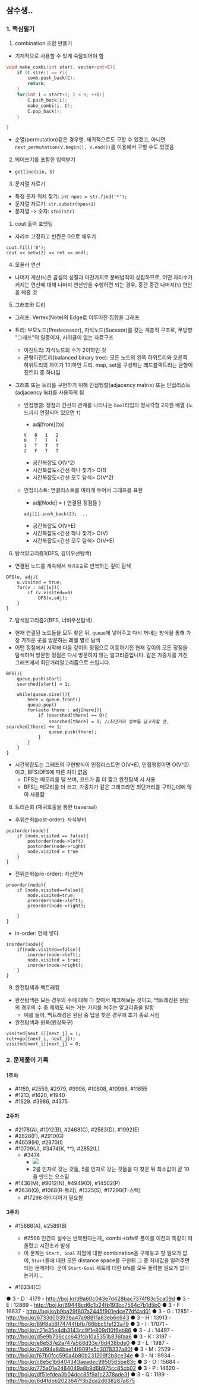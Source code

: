 ## 삼수생..

### 1. 핵심필기
1. combination 조합 만들기
- 기계적으로 사용할 수 있게 숙달되어야 함
```c++
void make_combi(int start, vector<int>C){
    if (C.size() == r){
        comb.push_back(C);
        return;
    }
    for(int i = start+1; i < 9; ++i){
        C.push_back(i);
        make_combi(i, C);
        C.pop_back();
    }

}
```
- 순열(permutation)같은 경우엔, 재귀적으로도 구할 수 있겠고, 아니면 `next_permutation(V.begin(), V.end())`를 이용해서 구할 수도 있겠음

2. 띄어쓰기를 포함한 입력받기
- `getline(cin, S)`

3. 문자열 자르기
- 특정 문자 위치 찾기: `int npos = str.find('*');`
- 문자열 자르기: `str.substr(npos+1)`
- 문자열 -> 숫자: `stoi(str)`

1. cout 출력 포맷팅
- 자리수 고정하고 빈칸은 0으로 채우기
```
cout.fill('0');
cout << setw(2) << ret << endl;
```

4. 모듈러 연산 
- 나머지 계산(`%`)은 곱셈의 성질과 마찬가지로 분배법칙이 성립하므로, 어떤 자리수가 커지는 연산에 대해 나머지 연산만을 수행하면 되는 경우, 중간 중간 나머지(`%`) 연산을 해줄 것

5. 그래프와 트리
- 그래프: Vertex(Note)와 Edge로 이루어진 집합을 그래프
- 트리: 부모노드(Predecessor), 자식노드(Sucesor)를 갖는 계층적 구조로, 무방향 "그래프"의 일종이자, 사이클이 없는 자료구조
    - 이진트리: 자식노드의 수가 2이하인 것
    - 균형이진트리(balanced binary tree): 모든 노드의 왼쪽 하위트리와 오른쪽 하위트리의 차이가 1이하인 트리. map, set을 구성하는 레드블랙트리는 균형이진트리 중 하나임

- 그래프 또는 트리를 구현하기 위해 인접행렬(adjacency matrix) 또는 인접리스트(adjacency list)를 사용하게 됨
    - 인접행렬: 정점과 간선의 관계를 나타나는 `bool`타입의 정사각형 2차원 배열 (노드끼리 연결되어 있으면 `T`)
        - adj[from][to]
        ```
        V   0   1   2   
        0   T   T   F   
        1   T   T   T   
        2   F   T   T   
        ```
        - 공간복잡도 O(V^2) 
        - 시간복잡도<간선 하나 찾기> O(1)
        - 시간복잡도<간선 모두 탐색> O(V^2)

    - 인접리스트: 연결리스트를 여러개 두어서 그래프를 표현
        - adj[Node] = { 연결된 정점들 }
        ```
        adj[1].push_back(2); ...
        ```
        - 공간복잡도 O(V+E) 
        - 시간복잡도<간선 하나 찾기> O(V)
        - 시간복잡도<간선 모두 탐색> O(V+E)

6. 탐색알고리즘1(DFS, 깊이우선탐색)
- 연결된 노드를 계속해서 `재귀호출`로 반복하는 깊이 탐색
```
DFS(u, adj){
    u.visited = true;
    for(v : adj[u]){
        if (v.visited==0)
            DFS(v,adj);
    }
}
```

7. 탐색알고리즘2(BFS, 너비우선탐색)
- 현재 연결된 노드들을 모두 찾은 뒤, `queue`에 넣어주고 다시 꺼내는 방식을 통해 가장 가까운 곳을 방문하는 레벨 별로 탐색
- 어떤 정점에서 시작해 다음 깊이의 정점으로 이동하기전 현재 깊이의 모든 정점을 탐색하며 방문한 정점은 다시 방문하지 않는 알고리즘입니다. 같은 가중치를 가진 그래프에서 최단거리알고리즘으로 쓰입니다.
```
BFS(){
    queue.push(start)
    searched[start] = 1;

    while(queue.size()){
        here = queue.front()
        queue.pop()
        for(auto there : adj[here]){
            if (searched[there] == 0){
                searched[there] = 1; //최단거리 정보를 담고자할 땐, searched[there] += 1; 
                queue.push(there);
            }
        }
    }
}
```
- 시간복잡도는 그래프의 구현방식이 인접리스트면 O(V+E), 인접행렬이면 O(V^2)이고, BFS/DFS에 따른 차이 없음
    - DFS는 메모리를 덜 쓰며, 코드가 좀 더 짧고 완전탐색 시 사용
    - BFS는 메모리를 더 쓰고, 가중치가 같은 그래프라면 최단거리를 구하는데에 많이 사용함


8. 트리순회 (재귀호출을 통한 traversal)
- 후위순회(post-order): 자식부터
```
postorder(node){
    if (node.visited == false){
        postorder(node->left)
        postorder(node->right)
        node.visited = true
    }
}
```
- 전위순회(pre-order): 자신먼저
```
preorder(node){
    if (node.visited==false){
        node.visited=true;
        preorder(node->left);
        preorder(node->right);

    }
}
```
- in-order: 안에 넣다
```
inorder(node){
    if(node.visited==false){
        inorder(node->left);
        node.visited = true;
        inorder(node->right);
    }
}
```
9. 완전탐색과 백트래킹
- 완전탐색은 모든 경우의 수에 대해 다 찾아서 체크해보는 것이고, 백트래킹은 완탐의 경우의 수 중 제껴도 되는 거는 가지를 쳐주는 알고리즘을 말함
    - 예를 들어, 백트래킹은 완탐 중 답을 찾은 경우에 조기 종료 시킴
- 완전탐색과 원복(원상복구)
```
visited[next_i][next_j] = 1;
ret+=go({next_i, next_j});
visited[next_i][next_j] = 0;
```


### 2. 문제풀이 기록 
#### 1주차
- #1159, #2559, #2979, #9996, #10808, #10988, #11655
- #1213, #1620, #1940
- #1629. #3986, #4375

#### 2주차
- #2178(A), #1012(B), #2468(C), #2583(D), #1992(E)
- #2828(F), #2910(G)
- #4659(H), #2870(I)
- #10709(J), #3474(K, **), #2852(L)
    - #3474
        - ![](img/2024-10-19-14-15-32.png)
        - 2를 인자로 갖는 것들, 5를 인자로 갖는 것들을 다 찾은 뒤 최소값이 곧 10을 만드는 요소임
- #1436(M), #9012(N), #4949(O), #14502(P)
- #2636(Q), #1068(R-트리), #1325(S), #17298(T-스택)
    - #17298 아이디어가 필요함

#### 3주차
- #15686(A), #2589(B)
    - #2598 인간의 실수는 반복된다는게,, combi->bfs로 풀이를 이전과 똑같이 떠올렸고 시간초과 발생
    - 이 문제는 `Start, Goal` 지점에 대한 combination을 구해놓고 할 필요가 없이, `Start`들에 대한 모든 distance space를 구한뒤 그 중 최대값을 알려주면 되는 문제이다. 굳이 `Start-Goal` 세트에 대한 bfs를 모두 돌려볼 필요가 없다는거지..,

- #16234(C)

● 3 - D : 4179 - http://boj.kr/d9a60c043e7d428bac7374f83c5ca09d
● 3 - E : 12869 - http://boj.kr/69448cd6c1b24fb193bc7564c7b1d5b0
● 3 - F : 16637 - http://boj.kr/b9ba29f807a2445f901edce77df4ad01
● 3 - G : 12851 - http://boj.kr/6733d00393ba47a98811a83eb6c643
● 3 - H : 13913 - http://boj.kr/69f8a56f74744fbfb766bbc5fef23a79
● 3 - I : 17071 - http://boj.kr/c21e35e4db3143cc9f1e809d10f6eb86
● 3 - J : 14497 - http://boj.kr/d5e9b736ccc643fcb10a5351b836faa6
● 3 - K : 3197 - http://boj.kr/e8e537e2a747a588d33e78d438bde0
● 3 - L : 1987 - http://boj.kr/2a094e84bae14f9091e5c3078337a80f
● 3 - M : 2529 - http://boj.kr/f67b0fcc590a4b80b231209f2b8ce34e
● 3 - N : 9934 - http://boj.kr/c8e5c1b6404343aeadec9950565be83c
● 3 - O : 15684 - http://boj.kr/775a01e2484049a8b9d6b975cc85cb02
● 3 - P : 14620 - http://boj.kr/df51efdea3b04dcc85f9a1c2378ade31
● 3 - Q : 1189 - http://boj.kr/6d4fdbb2023647f3b2da2d638287a875
